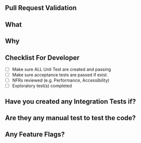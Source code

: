 ## Pull Request Validation

## What



## Why



## Checklist For Developer

- [ ] Make sure ALL Unit Test are created and passing
- [ ] Make sure acceptance tests are passed if exist.
- [ ] NFRs reviewed (e.g. Performance, Accessibility)
- [ ] Exploratory test(s) completed

## Have you created any Integration Tests if?



## Are they any manual test to test the code?



## Any Feature Flags?


